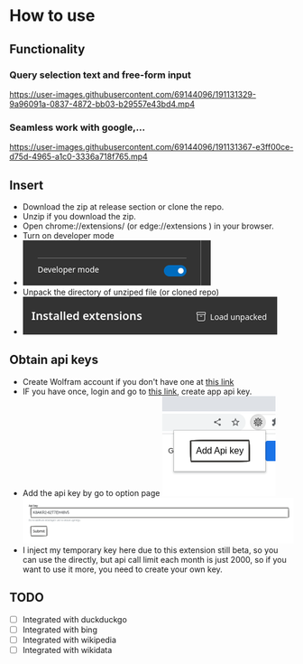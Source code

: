 # How to use

## Functionality
### Query selection text and free-form input 

https://user-images.githubusercontent.com/69144096/191131329-9a96091a-0837-4872-bb03-b29557e43bd4.mp4

### Seamless work with google,...

https://user-images.githubusercontent.com/69144096/191131367-e3ff00ce-d75d-4965-a1c0-3336a718f765.mp4

## Insert
- Download the zip at release section or clone the repo.
- Unzip if you download the zip.
- Open chrome://extensions/ (or edge://extensions ) in your  browser.
- Turn on developer mode
- ![img_2.png](img_2.png)
- Unpack the directory of unziped file (or cloned repo) 
- ![img_3.png](img_3.png)


## Obtain api keys 
- Create Wolfram account if you don't have one at [this link](https://account.wolfram.com/login/create)
- IF you have once, login and go to [this link](https://developer.wolframalpha.com/portal/myapps/), create app api key.
- Add the api key by go to option page 
![img.png](img.png)
![img_1.png](img_1.png)
- I inject my temporary key here due to this extension still beta, so you can use the directly, but api call limit each month is just 2000, so if you want to use it more, you need to create your own key.

## TODO

- [ ] Integrated with duckduckgo
- [ ] Integrated with bing
- [ ] Integrated with wikipedia
- [ ] Integrated with wikidata

